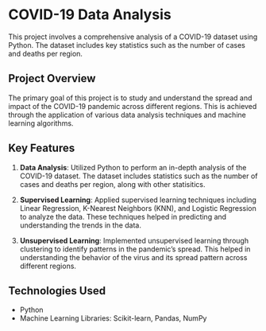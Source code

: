# COVID-19 Data Analysis
This project involves a comprehensive analysis of a COVID-19 dataset using Python. The dataset includes key statistics such as the number of cases and deaths per region.

## Project Overview
The primary goal of this project is to study and understand the spread and impact of the COVID-19 pandemic across different regions. This is achieved through the application of various data analysis techniques and machine learning algorithms.

## Key Features
1. **Data Analysis**: Utilized Python to perform an in-depth analysis of the COVID-19 dataset. The dataset includes statistics such as the number of cases and deaths per region, along with other statisitics.

2. **Supervised Learning**: Applied supervised learning techniques including Linear Regression, K-Nearest Neighbors (KNN), and Logistic Regression to analyze the data. These techniques helped in predicting and understanding the trends in the data.

3. **Unsupervised Learning**: Implemented unsupervised learning through clustering to identify patterns in the pandemic’s spread. This helped in understanding the behavior of the virus and its spread pattern across different regions.

## Technologies Used
- Python
- Machine Learning Libraries: Scikit-learn, Pandas, NumPy
